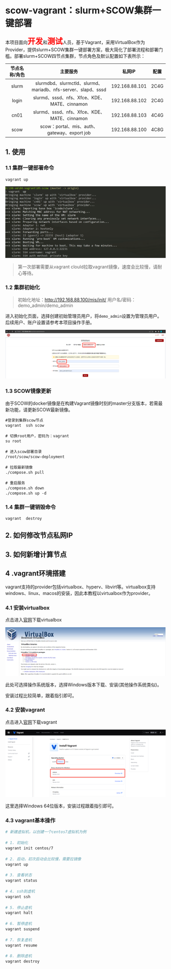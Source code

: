 # scow-vagrant：slurm+SCOW集群一键部署


本项目面向<font color=red size=5>**开发**</font>和<font color='red' size=5>**测试**</font>人员，基于Vagrant，采用VirtualBox作为Provider，提供slurm+SCOW集群一键部署方案，极大简化了部署流程和部署门槛。部署slurm+SCOW四节点集群，节点角色及默认配置如下表所示：

| 节点名称/角色 |                           主要服务                           |     私网IP     | 配置 |
| :-----------: | :----------------------------------------------------------: | :------------: | :--: |
|     slurm     | slurmdbd、slurmctld、slurmd、mariadb、nfs-server、slapd、sssd | 192.168.88.101 | 2C4G |
|     login     |         slurmd、sssd、nfs、Xfce、KDE、MATE、cinnamon         | 192.168.88.102 | 2C4G |
|     cn01      |         slurmd、sssd、nfs、Xfce、KDE、MATE、cinnamon         | 192.168.88.103 | 4C4G |
|     scow      |         scow：portal、mis、auth、gateway、export job         | 192.168.88.100 | 4C8G |



## 1. 使用

### 1.1 集群一键部署命令

```shell
vagrant up
```

![image-20221121092942255](images/image-20221121092942255.png)

> 第一次部署需要从vagrant clould拉取vagrant镜像，速度会比较慢，请耐心等待。

### 1.2 集群初始化

> 初始化地址：http://192.168.88.100/mis/init/  用户名/密码：demo_admin/demo_admin

进入初始化页面，选择创建初始管理员用户，将`demo_admin`设置为管理员用户。后续用户、账户设置请参考本项目操作手册。

![image-20221121100431181](images/image-20221121100431181.png)

### 1.3 SCOW镜像更新

由于SCOW的docker镜像是在构建Vagrant镜像时刻的master分支版本，若需最新功能，请更新SCOW最新镜像。

```shell
#登录到集群scow节点
vagrant  ssh scow

# 切换root用户，密码为：vagrant
su root 

# 进入scow部署目录
/root/scow/scow-deployment

# 拉取最新镜像
./compose.sh pull

# 重启服务
./compose.sh down
./compose.sh up -d
```

### 1.4 集群一键销毁命令

```shell
vagrant  destroy
```

## 2. 如何修改节点私网IP



## 3. 如何新增计算节点



## 4 .vagrant环境搭建

vagrant支持的provider包括virtualbox、hyperv、libvirt等。virtualbox支持windows、linux、macos的安装，因此本教程以virtualbox作为provider。

### 4.1 安装virtualbox

点击进入[官网](https://www.virtualbox.org/wiki/Downloads)下载virtualbox

![image-20221121104833452](images/image-20221121104833452.png)

此处可选择操作系统版本，选择Windows版本下载、安装(其他操作系统类似)。

安装过程比较简单，跟着指引即可。

### 4.2 安装vagrant

点击进入[官网](https://developer.hashicorp.com/vagrant/downloads)下载vagrant

![image-20221121104754043](images/image-20221121104754043.png)

这里选择Windows 64位版本，安装过程跟着指引即可。

### 4.3 vagrant基本操作

```Bash
# 新建虚拟机，以创建一个centos7虚拟机为例

# 1. 初始化
vagrant init centos/7

# 2. 启动，初次启动会比较慢，需要拉镜像
vagrant up

# 3. 查看状态
vagrant status

# 4. ssh到虚机
vagrant ssh
 
# 5. 停止虚机
vagrant halt
 
# 6. 暂停虚机
vagrant suspend
 
# 7. 恢复虚机
vagrant resume
 
# 8. 删除虚机
vagrant destroy
```